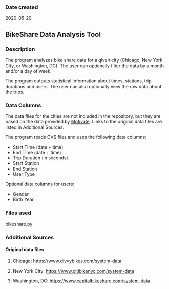 ### Date created
2020-05-20

## BikeShare Data Analysis Tool

### Description
The program analyzes bike share data for a given city (Chicago, New York City, or Washington, DC). The user can optionally filter the data by a month and/or a day of week.

The program outputs statistical information about times, stations, trip durations and users. The user can also optionally view the raw data about the trips.

### Data Columns

The data files for the cities are not included in the repository, but they are based on the data provided by [Motivate](https://www.motivateco.com "Motivate website"). Links to the original data files are listed in Additional Sources.

The program reads CVS files and uses the following data columns:

- Start Time (date + time)
- End Time (date + time)
- Trip Duration (in seconds)
- Start Station
- End Station
- User Type

Optional data columns for users:
- Gender
- Birth Year

### Files used
bikeshare.py

### Additional Sources

#### Original data files

1. Chicago: https://www.divvybikes.com/system-data

2. New York City: https://www.citibikenyc.com/system-data

3. Washington, DC: https://www.capitalbikeshare.com/system-data
